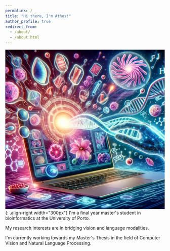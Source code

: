 ```yaml
---
permalink: /
title: "Hi there, I'm Athos!"
author_profile: true
redirect_from: 
  - /about/
  - /about.html
---
```


![Illustration of combining vision and language modalities](/images/bioinformatics.png){: .align-right width="300px"}
I'm a final year master's student in bioinformatics at the University of Porto.

My research interests are in bridging vision and language modalities.

I'm currently working towards my Master's Thesis in the field of Computer Vision and Natural Language Processing.